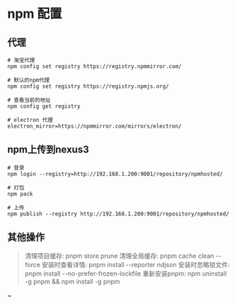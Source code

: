 # npm 配置

## 代理

```
# 淘宝代理
npm config set registry https://registry.npmmirror.com/

# 默认的npm代理
npm config set registry https://registry.npmjs.org/

# 查看当前的地址
npm config get registry

# electron 代理
electron_mirror=https://npmmirror.com/mirrors/electron/

```

## npm上传到nexus3

```
# 登录
npm login --registry=http://192.168.1.200:9001/repository/npmhosted/

# 打包
npm pack

# 上传
npm publish --registry http://192.168.1.200:9001/repository/npmhosted/

```

## 其他操作

> 清理项目缓存: pnpm store prune
> 清理全局缓存: pnpm cache clean --force
> 安装时查看详情: pnpm install --reporter ndjson
> 安装时忽略锁文件: pnpm install --no-prefer-frozen-lockfile
> 重新安装pnpm: npm uninstall -g pnpm && npm install -g pnpm

~
